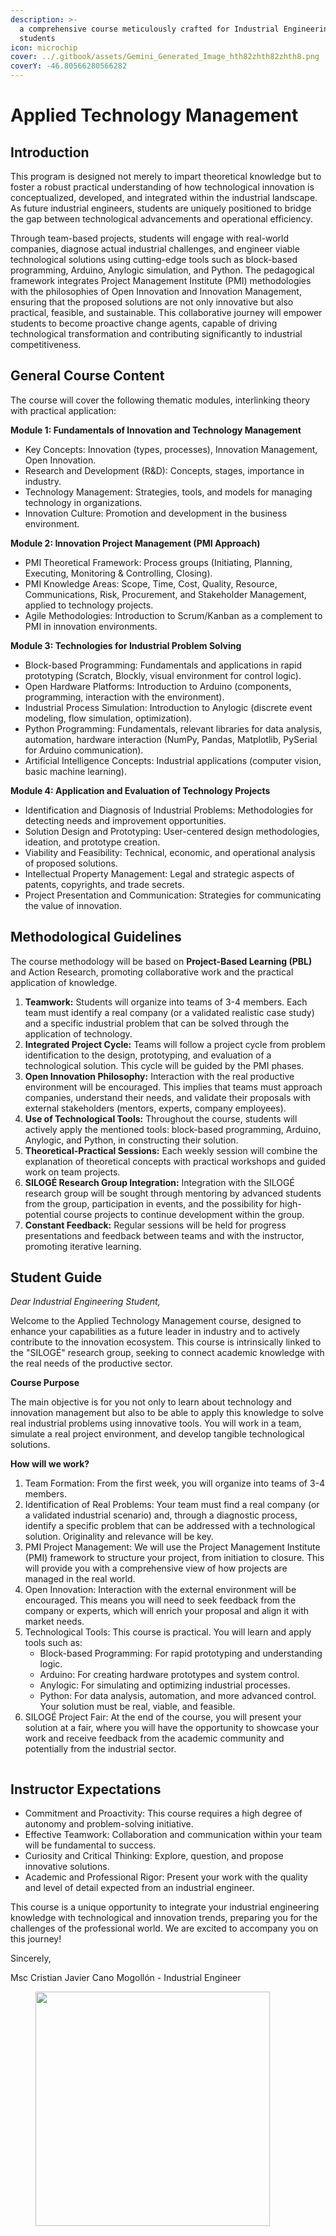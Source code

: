 ```yaml
---
description: >-
  a comprehensive course meticulously crafted for Industrial Engineering
  students
icon: microchip
cover: ../.gitbook/assets/Gemini_Generated_Image_hth82zhth82zhth8.png
coverY: -46.80566280566282
---
```


# Applied Technology Management

## Introduction

This program is designed not merely to impart theoretical knowledge but to foster a robust practical understanding of how technological innovation is conceptualized, developed, and integrated within the industrial landscape. As future industrial engineers, students are uniquely positioned to bridge the gap between technological advancements and operational efficiency.

Through team-based projects, students will engage with real-world companies, diagnose actual industrial challenges, and engineer viable technological solutions using cutting-edge tools such as block-based programming, Arduino, Anylogic simulation, and Python. The pedagogical framework integrates Project Management Institute (PMI) methodologies with the philosophies of Open Innovation and Innovation Management, ensuring that the proposed solutions are not only innovative but also practical, feasible, and sustainable. This collaborative journey will empower students to become proactive change agents, capable of driving technological transformation and contributing significantly to industrial competitiveness.

## General Course Content

The course will cover the following thematic modules, interlinking theory with practical application:

**Module 1: Fundamentals of Innovation and Technology Management**

* Key Concepts: Innovation (types, processes), Innovation Management, Open Innovation.
* Research and Development (R\&D): Concepts, stages, importance in industry.
* Technology Management: Strategies, tools, and models for managing technology in organizations.
* Innovation Culture: Promotion and development in the business environment.

**Module 2: Innovation Project Management (PMI Approach)**

* PMI Theoretical Framework: Process groups (Initiating, Planning, Executing, Monitoring & Controlling, Closing).
* PMI Knowledge Areas: Scope, Time, Cost, Quality, Resource, Communications, Risk, Procurement, and Stakeholder Management, applied to technology projects.
* Agile Methodologies: Introduction to Scrum/Kanban as a complement to PMI in innovation environments.

**Module 3: Technologies for Industrial Problem Solving**

* Block-based Programming: Fundamentals and applications in rapid prototyping (Scratch, Blockly, visual environment for control logic).
* Open Hardware Platforms: Introduction to Arduino (components, programming, interaction with the environment).
* Industrial Process Simulation: Introduction to Anylogic (discrete event modeling, flow simulation, optimization).
* Python Programming: Fundamentals, relevant libraries for data analysis, automation, hardware interaction (NumPy, Pandas, Matplotlib, PySerial for Arduino communication).
* Artificial Intelligence Concepts: Industrial applications (computer vision, basic machine learning).

**Module 4: Application and Evaluation of Technology Projects**

* Identification and Diagnosis of Industrial Problems: Methodologies for detecting needs and improvement opportunities.
* Solution Design and Prototyping: User-centered design methodologies, ideation, and prototype creation.
* Viability and Feasibility: Technical, economic, and operational analysis of proposed solutions.
* Intellectual Property Management: Legal and strategic aspects of patents, copyrights, and trade secrets.
* Project Presentation and Communication: Strategies for communicating the value of innovation.

## Methodological Guidelines

The course methodology will be based on **Project-Based Learning (PBL)** and Action Research, promoting collaborative work and the practical application of knowledge.

1. **Teamwork:** Students will organize into teams of 3-4 members. Each team must identify a real company (or a validated realistic case study) and a specific industrial problem that can be solved through the application of technology.
2. **Integrated Project Cycle:** Teams will follow a project cycle from problem identification to the design, prototyping, and evaluation of a technological solution. This cycle will be guided by the PMI phases.
3. **Open Innovation Philosophy:** Interaction with the real productive environment will be encouraged. This implies that teams must approach companies, understand their needs, and validate their proposals with external stakeholders (mentors, experts, company employees).
4. **Use of Technological Tools:** Throughout the course, students will actively apply the mentioned tools: block-based programming, Arduino, Anylogic, and Python, in constructing their solution.
5. **Theoretical-Practical Sessions:** Each weekly session will combine the explanation of theoretical concepts with practical workshops and guided work on team projects.
6. **SILOGÉ Research Group Integration:** Integration with the SILOGÉ research group will be sought through mentoring by advanced students from the group, participation in events, and the possibility for high-potential course projects to continue development within the group.
7. **Constant Feedback:** Regular sessions will be held for progress presentations and feedback between teams and with the instructor, promoting iterative learning.

## Student Guide

_Dear Industrial Engineering Student,_

Welcome to the Applied Technology Management course, designed to enhance your capabilities as a future leader in industry and to actively contribute to the innovation ecosystem. This course is intrinsically linked to the "SILOGÉ" research group, seeking to connect academic knowledge with the real needs of the productive sector.

**Course Purpose**

The main objective is for you not only to learn about technology and innovation management but also to be able to apply this knowledge to solve real industrial problems using innovative tools. You will work in a team, simulate a real project environment, and develop tangible technological solutions.

**How will we work?**

1. Team Formation: From the first week, you will organize into teams of 3-4 members.
2. Identification of Real Problems: Your team must find a real company (or a validated industrial scenario) and, through a diagnostic process, identify a specific problem that can be addressed with a technological solution. Originality and relevance will be key.
3. PMI Project Management: We will use the Project Management Institute (PMI) framework to structure your project, from initiation to closure. This will provide you with a comprehensive view of how projects are managed in the real world.
4. Open Innovation: Interaction with the external environment will be encouraged. This means you will need to seek feedback from the company or experts, which will enrich your proposal and align it with market needs.
5. Technological Tools: This course is practical. You will learn and apply tools such as:
   * Block-based Programming: For rapid prototyping and understanding logic.
   * Arduino: For creating hardware prototypes and system control.
   * Anylogic: For simulating and optimizing industrial processes.
   * Python: For data analysis, automation, and more advanced control. Your solution must be real, viable, and feasible.
6. SILOGÉ Project Fair: At the end of the course, you will present your solution at a fair, where you will have the opportunity to showcase your work and receive feedback from the academic community and potentially from the industrial sector.

<figure><img src="../.gitbook/assets/How will we work_ - visual selection.png" alt=""><figcaption></figcaption></figure>

## **Instructor Expectations**

* Commitment and Proactivity: This course requires a high degree of autonomy and problem-solving initiative.
* Effective Teamwork: Collaboration and communication within your team will be fundamental to success.
* Curiosity and Critical Thinking: Explore, question, and propose innovative solutions.
* Academic and Professional Rigor: Present your work with the quality and level of detail expected from an industrial engineer.

This course is a unique opportunity to integrate your industrial engineering knowledge with technological and innovation trends, preparing you for the challenges of the professional world. We are excited to accompany you on this journey!

Sincerely,

Msc Cristian Javier Cano Mogollón - Industrial Engineer

<figure><img src="../.gitbook/assets/301BE291-50B2-45F6-A2D3-A69160B2A296.png" alt="" width="375"><figcaption></figcaption></figure>
